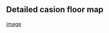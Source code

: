 ## Detailed casion floor map

[image](https://github.com/Reddey/dchelp/blob/master/maps/cld/Complete%20Casino%20Level%20Printed.png?raw=true)
